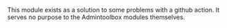 This module exists as a solution to some problems with a github action. It serves no purpose to the Admintoolbox modules themselves.